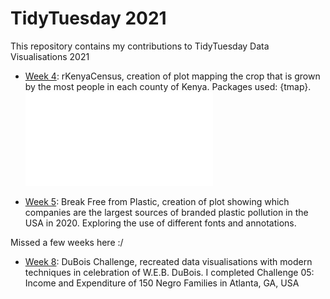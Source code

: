 # TidyTuesday 2021

This repository contains my contributions to TidyTuesday Data Visualisations 2021

- [Week 4](./4-Kenya): rKenyaCensus, creation of plot mapping the crop that is grown by the most people in each county of Kenya. Packages used: {tmap}.
![Kenya Map](./4-Kenya/Kenya-plot.pdf)

- [Week 5](./5-plastics): Break Free from Plastic, creation of plot showing which companies are the largest sources of branded plastic pollution in the USA in 2020. Exploring the use of different fonts and annotations. 

Missed a few weeks here :/

- [Week 8](./8-duboischallenge): DuBois Challenge, recreated data visualisations with modern techniques in celebration of W.E.B. DuBois. I completed Challenge 05: Income and Expenditure of 150 Negro Families in Atlanta, GA, USA

